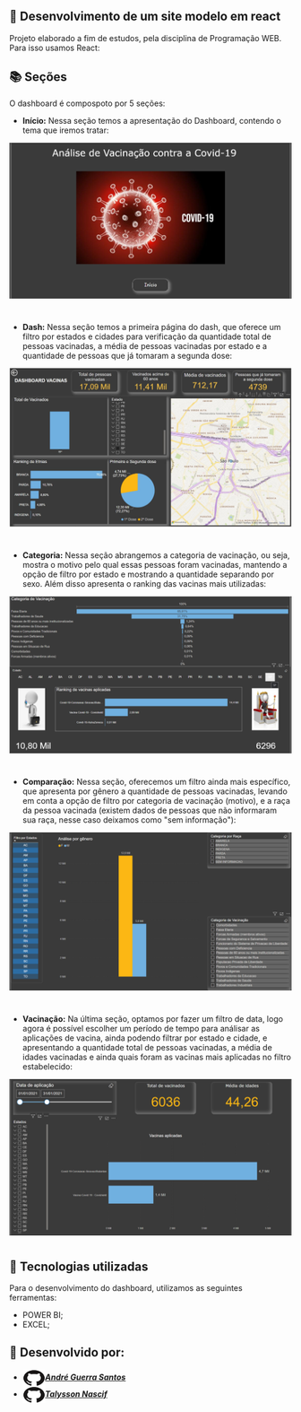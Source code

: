 ## 🌈 Desenvolvimento de um site modelo em react

<div>

Projeto elaborado a fim de estudos, pela disciplina de Programação WEB. Para isso usamos React:


  

## 📚 Seções
  O dashboard é compospoto por 5 seções:
  - <strong>Início:</strong> Nessa seção temos a apresentação do Dashboard, contendo o tema que iremos tratar:
  <img src="https://github.com/AndreWar10/project-bi-covid19/blob/main/BI_covid.src/img_bi.png"/>
  
  #
  
  - <strong>Dash:</strong> Nessa seção temos a primeira página do dash, que oferece um filtro por estados e cidades para verificação da quantidade total de pessoas vacinadas, a média de pessoas vacinadas por estado e a quantidade de pessoas que já tomaram a segunda dose:
  <img src="https://github.com/AndreWar10/project-bi-covid19/blob/main/BI_covid.src/img_bi1.JPG"/>
  
  #
  
  - <strong>Categoria:</strong> Nessa seção abrangemos a categoria de vacinação, ou seja, mostra o motivo pelo qual essas pessoas foram vacinadas, mantendo a opção de filtro por estado e mostrando a quantidade separando por sexo. Além disso apresenta o ranking das vacinas mais utilizadas:
  <img src="https://github.com/AndreWar10/project-bi-covid19/blob/main/BI_covid.src/img2_bi.png"/>
  
  #
  
  - <strong>Comparação:</strong> Nessa seção, oferecemos um filtro ainda mais específico, que apresenta por gênero a quantidade de pessoas vacinadas, levando em conta a opção de filtro por categoria de vacinação (motivo), e a raça da pessoa vacinada (existem dados de pessoas que não informaram sua raça, nesse caso deixamos como "sem informação"):
  <img src="https://github.com/AndreWar10/project-bi-covid19/blob/main/BI_covid.src/img3_bi.png"/>
  
  #
  - <strong>Vacinação:</strong> Na última seção, optamos por fazer um filtro de data, logo agora é possível escolher um período de tempo para análisar as aplicações de vacina, ainda podendo filtrar por estado e cidade, e apresentando a quantidade total de pessoas vacinadas, a média de idades vacinadas e ainda quais foram as vacinas mais aplicadas no filtro estabelecido:
  <img src="https://github.com/AndreWar10/project-bi-covid19/blob/main/BI_covid.src/img4_bi.png"/>
  
  #
  
## 💼 Tecnologias utilizadas
  Para o desenvolvimento do dashboard, utilizamos as seguintes ferramentas:
  - POWER BI;
  - EXCEL;

## 🦄 Desenvolvido por:
  
   - <img align="center" alt="Andre-Github" height="30" width="40" src="https://raw.githubusercontent.com/devicons/devicon/master/icons/github/github-original.svg">***[André Guerra Santos](https://github.com/AndreWar10)***
   - <img align="center" alt="Talysson-Github" height="30" width="40" src="https://raw.githubusercontent.com/devicons/devicon/master/icons/github/github-original.svg">***[Talysson Nascif]( https://github.com/TalysonNascif)***
  
